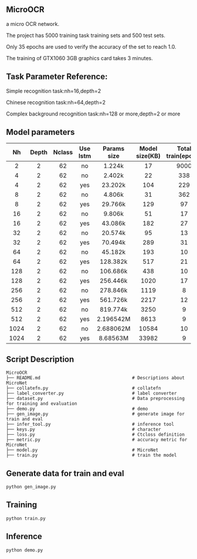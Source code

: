 ## MicroOCR
a micro OCR network.

The project has 5000 training task training sets and 500 test sets. 

Only 35 epochs are used to verify the accuracy of the set to reach 1.0. 

The training of GTX1060 3GB graphics card takes 3 minutes.

## Task Parameter Reference:
Simple recognition task:nh=16,depth=2

Chinese recognition task:nh=64,depth=2

Complex background recognition task:nh=128 or more,depth=2 or more

## Model parameters
Nh    | Depth | Nclass  | Use lstm|    Params size  |Model size(KB)| Total train(epoch) | Word acc
:----:|:-----:|:-------:|:-------:|:---------------:|:------------:|:------------------:|:--------:
2     |  2    |    62   |    no   |      1.224k     |      17      |        9000        |    0.996
4     |  2    |    62   |    no   |      2.402k     |      22      |        338         |    1.0
4     |  2    |    62   |    yes  |      23.202k    |      104     |        229         |    1.0
8     |  2    |    62   |    no   |      4.806k     |      31      |        362         |    1.0
8     |  2    |    62   |    yes  |      29.766k    |      129     |        97          |    1.0
16    |  2    |    62   |    no   |      9.806k     |      51      |        17          |    1.0
16    |  2    |    62   |    yes  |      43.086k    |      182     |        27          |    1.0
32    |  2    |    62   |    no   |      20.574k    |      95      |        13          |    1.0
32    |  2    |    62   |    yes  |      70.494k    |      289     |        31          |    1.0
64    |  2    |    62   |    no   |      45.182k    |      193     |        10          |    1.0
64    |  2    |    62   |    yes  |      128.382k   |      517     |        21          |    1.0
128   |  2    |    62   |    no   |      106.686k   |      438     |        10          |    1.0
128   |  2    |    62   |    yes  |      256.446k   |      1020    |        17          |    1.0
256   |  2    |    62   |    no   |      278.846k   |      1119    |        8           |    1.0
256   |  2    |    62   |    yes  |      561.726k   |      2217    |        12          |    1.0
512   |  2    |    62   |    no   |      819.774k   |      3250    |        9           |    1.0
512   |  2    |    62   |    yes  |      2.196542M  |      8613    |        9           |    1.0
1024  |  2    |    62   |    no   |      2.688062M  |      10584   |        10          |    1.0
1024  |  2    |    62   |    yes  |      8.68563M   |      33982   |        9           |    1.0


## Script Description

```shell
MicroOCR
├── README.md                                   # Descriptions about MicroNet
├── collatefn.py                                # collatefn
├── label_converter.py                          # label converter
├── dataset.py                                  # Data preprocessing for training and evaluation
├── demo.py                                     # demo
├── gen_image.py                                # generate image for train and eval
├── infer_tool.py                               # inference tool
├── keys.py                                     # character
├── loss.py                                     # Ctcloss definition
├── metric.py                                   # accuracy metric for MicroNet
├── model.py                                    # MicroNet
├── train.py                                    # train the model
```

## Generate data for train and eval
```shell
python gen_image.py
```

## Training
```shell
python train.py
```

## Inference
```shell
python demo.py
```
